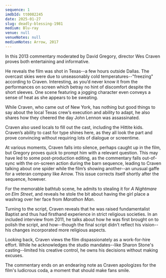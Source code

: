```yaml
---
sequence: 1
imdbId: tt0082245
date: 2025-01-27
slug: deadly-blessing-1981
medium: Blu-ray
venue: null
venueNotes: null
mediumNotes: Arrow, 2017
---
```


In this 2013 commentary moderated by David Gregory, director Wes Craven proves both entertaining and informative.

He reveals the film was shot in Texas--a few hours outside Dallas. The overcast skies were due to unseasonably cold temperatures--"freezing" according to Craven. Interesting, as you’d never know it from the performances on screen which betray no hint of discomfort despite the short sleeves. One scene featuring a jogging character even conveys a sense of heat as she appears to be sweating.

While Craven, who came out of New York, has nothing but good things to say about the local Texas crew’s execution and ability to adapt, he also shares how they cheered the day John Lennon was assassinated.

Craven also used locals to fill out the cast, including the Hittite kids. Craven’s ability to cast for type shines here, as they all look the part and prove convincing without requiring lots of dialogue or screentime.

At various moments, Craven falls into silence, perhaps caught up in the film, but Gregory proves quick to prompt him with a relevant question. This may have led to some post-production editing, as the commentary falls out-of-sync with the on-screen action during the barn sequence, leading to Craven talking about one spider while the film’s showing another--an unusual gaffe for a veteran company like Arrow. This issue corrects itself shortly after the sequence, however.

For the memorable bathtub scene, he admits to stealing it for <span data-imdb-id="tt0087800">_A Nightmare on Elm Street_</span>, and reveals he stole the bit about having the girl place a washrag over her face from <span data-imdb-id="tt0074860">_Marathon Man_</span>.

Turning to the script, Craven reveals that he was raised fundamentalist Baptist and thus had firsthand experience in strict religious societies. In an included interview from 2011, he talks about how he was first brought on to polish the script, and how--though the final script didn't reflect his vision--his changes incorporated more religious aspects.

Looking back, Craven views the film dispassionately as a work-for-hire effort. While he acknowledges the studio mandates--like Sharon Stone's casting--limited his creative control, he owns his decisions without making excuses.

The commentary ends on an endearing note as Craven apologizes for the film's ludicrous coda, a moment that should make fans smile.
